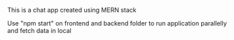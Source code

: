 This is a chat app created using MERN stack

Use "npm start" on frontend and backend folder to run application parallelly and fetch data in local
